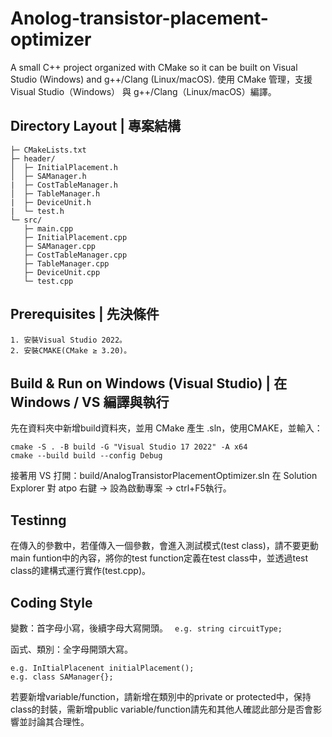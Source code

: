 # Anolog-transistor-placement-optimizer
A small C++ project organized with CMake so it can be built on Visual Studio (Windows) and g++/Clang (Linux/macOS).
使用 CMake 管理，支援 Visual Studio（Windows） 與 g++/Clang（Linux/macOS）編譯。

## Directory Layout | 專案結構
```
├─ CMakeLists.txt
├─ header/
│  ├─ InitialPlacement.h
│  ├─ SAManager.h
|  ├─ CostTableManager.h
│  ├─ TableManager.h
|  ├─ DeviceUnit.h
|  └─ test.h
└─ src/
   ├─ main.cpp
   ├─ InitialPlacement.cpp
   ├─ SAManager.cpp
   ├─ CostTableManager.cpp
   ├─ TableManager.cpp
   ├─ DeviceUnit.cpp
   └─ test.cpp
```

## Prerequisites | 先決條件
```
1. 安裝Visual Studio 2022。
2. 安裝CMAKE(CMake ≥ 3.20)。
```

## Build & Run on Windows (Visual Studio) | 在 Windows / VS 編譯與執行
先在資料夾中新增build資料夾，並用 CMake 產生 .sln，使用CMAKE，並輸入：
```
cmake -S . -B build -G "Visual Studio 17 2022" -A x64
cmake --build build --config Debug
```

接著用 VS 打開：build/AnalogTransistorPlacementOptimizer.sln
在 Solution Explorer 對 atpo 右鍵 → 設為啟動專案 → ctrl+F5執行。

## Testinng
在傳入的參數中，若僅傳入一個參數，會進入測試模式(test class)，請不要更動main funtion中的內容，將你的test function定義在test class中，並透過test class的建構式運行實作(test.cpp)。

## Coding Style
變數：首字母小寫，後續字母大寫開頭。
``` e.g. string circuitType;```

函式、類別：全字母開頭大寫。
``` 
e.g. InItialPlacenent initialPlacement();
e.g. class SAManager{};
```

若要新增variable/function，請新增在類別中的private or protected中，保持class的封裝，需新增public variable/function請先和其他人確認此部分是否會影響並討論其合理性。